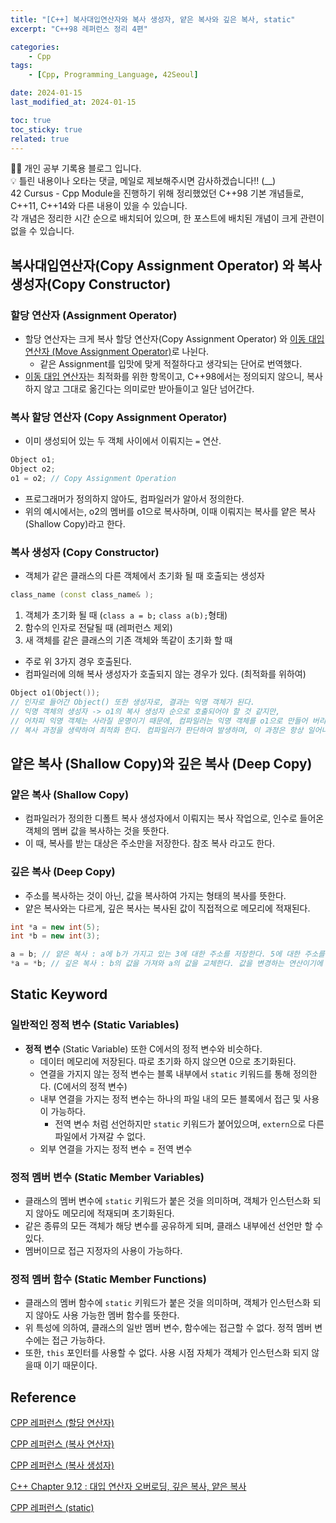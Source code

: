 ```yaml
---
title: "[C++] 복사대입연산자와 복사 생성자, 얕은 복사와 깊은 복사, static"
excerpt: "C++98 레퍼런스 정리 4편"

categories:
    - Cpp
tags:
    - [Cpp, Programming_Language, 42Seoul]

date: 2024-01-15
last_modified_at: 2024-01-15

toc: true
toc_sticky: true
related: true
---
```


<div class="notice--info" markdown="1">
👨‍💻 개인 공부 기록용 블로그 입니다. <br/>
💡 틀린 내용이나 오타는 댓글, 메일로 제보해주시면 감사하겠습니다!!  (__)
</div>

<div class="notice--primary" markdown="1">
42 Cursus - Cpp Module을 진행하기 위해 정리했었던 C++98 기본 개념들로, C++11, C++14와 다른 내용이 있을 수 있습니다. <br/>
각 개념은 정리한 시간 순으로 배치되어 있으며, 한 포스트에 배치된 개념이 크게 관련이 없을 수 있습니다.
</div>

## 복사대입연산자(Copy Assignment Operator) 와 복사 생성자(Copy Constructor)

### 할당 연산자 (Assignment Operator)

- 할당 연산자는 크게 복사 할당 연산자(Copy Assignment Operator) 와 [이동 대입 연산자 (Move Assignment Operator)](https://en.cppreference.com/w/cpp/language/move_assignment)로 나뉜다.
    - 같은 Assignment를 입맛에 맞게 적절하다고 생각되는 단어로 번역했다.
- [이동 대입 연산자](https://en.cppreference.com/w/cpp/language/move_assignment)는 최적화를 위한 항목이고, C++98에서는 정의되지 않으니, 복사하지 않고 그대로 옮긴다는 의미로만 받아들이고 일단 넘어간다.

### 복사 할당 연산자 (Copy Assignment Operator)

- 이미 생성되어 있는 두 객체 사이에서 이뤄지는 `=` 연산.

```cpp
Object o1;
Object o2;
o1 = o2; // Copy Assignment Operation
```

- 프로그래머가 정의하지 않아도, 컴파일러가 알아서 정의한다.
- 위의 예시에서는, o2의 멤버를 o1으로 복사하며, 이때 이뤄지는 복사를 얕은 복사(Shallow Copy)라고 한다.

### 복사 생성자 (Copy Constructor)

- 객체가 같은 클래스의 다른 객체에서 초기화 될 때 호출되는 생성자

```cpp
class_name (const class_name& );
```

1. 객체가 초기화 될 때 (`class a = b;` `class a(b);`형태)
2. 함수의 인자로 전달될 때 (레퍼런스 제외)
3. 새 객체를 같은 클래스의 기존 객체와 똑같이 초기화 할 때
- 주로 위 3가지 경우 호출된다.
- 컴파일러에 의해 복사 생성자가 호출되지 않는 경우가 있다. (최적화를 위하여)
    
```cpp
Object o1(Object());
// 인자로 들어간 Object() 또한 생성자로, 결과는 익명 객체가 된다.
// 익명 객체의 생성자 -> o1의 복사 생성자 순으로 호출되어야 할 것 같지만,
// 어차피 익명 객체는 사라질 운명이기 때문에, 컴파일러는 익명 객체를 o1으로 만들어 버리고
// 복사 과정을 생략하여 최적화 한다. 컴파일러가 판단하여 발생하며, 이 과정은 항상 일어나지 않는다.
```

## 얕은 복사 (Shallow Copy)와 깊은 복사 (Deep Copy)

### 얕은 복사 (Shallow Copy)

- 컴파일러가 정의한 디폴트 복사 생성자에서 이뤄지는 복사 작업으로, 인수로 들어온 객체의 멤버 값을 복사하는 것을 뜻한다.
- 이 때, 복사를 받는 대상은 주소만을 저장한다. 참조 복사 라고도 한다.

### 깊은 복사 (Deep Copy)

- 주소를 복사하는 것이 아닌, 값을 복사하여 가지는 형태의 복사를 뜻한다.
- 얕은 복사와는 다르게, 깊은 복사는 복사된 값이 직접적으로 메모리에 적재된다.

```cpp
int *a = new int(5);
int *b = new int(3);

a = b; // 얕은 복사 : a에 b가 가지고 있는 3에 대한 주소를 저장한다. 5에 대한 주소를 잃어버리기 때문에 누수가 발생.
*a = *b; // 깊은 복사 : b의 값을 가져와 a의 값을 교체한다. 값을 변경하는 연산이기에 누수가 발생하지 않는다.
```

## Static Keyword

### 일반적인 정적 변수 (Static Variables)

- **정적** **변수** (Static Variable) 또한 C에서의 정적 변수와 비슷하다.
    - 데이터 메모리에 저장된다. 따로 초기화 하지 않으면 0으로 초기화된다.
    - 연결을 가지지 않는 정적 변수는 블록 내부에서 `static` 키워드를 통해 정의한다. (C에서의 정적 변수)
    - 내부 연결을 가지는 정적 변수는 하나의 파일 내의 모든 블록에서 접근 및 사용이 가능하다.
        - 전역 변수 처럼 선언하지만 `static` 키워드가 붙어있으며, `extern`으로 다른 파일에서 가져갈 수 없다.
    - 외부 연결을 가지는 정적 변수 = 전역 변수

### 정적 멤버 변수 (Static Member Variables)

- 클래스의 멤버 변수에 `static` 키워드가 붙은 것을 의미하며, 객체가 인스턴스화 되지 않아도 메모리에 적재되며 초기화된다.
- 같은 종류의 모든 객체가 해당 변수를 공유하게 되며, 클래스 내부에선 선언만 할 수 있다.
- 멤버이므로 접근 지정자의 사용이 가능하다.

### 정적 멤버 함수 (Static Member Functions)

- 클래스의 멤버 함수에 `static` 키워드가 붙은 것을 의미하며, 객체가 인스턴스화 되지 않아도 사용 가능한 멤버 함수를 뜻한다.
- 위 특성에 의하여, 클래스의 일반 멤버 변수, 함수에는 접근할 수 없다. 정적 멤버 변수에는 접근 가능하다.
- 또한, `this` 포인터를 사용할 수 없다. 사용 시점 자체가 객체가 인스턴스화 되지 않을때 이기 때문이다.


## Reference

[CPP 레퍼런스 (할당 연산자)](https://en.cppreference.com/w/cpp/language/operators#Assignment_operator)

[CPP 레퍼런스 (복사 연산자)](https://en.cppreference.com/w/cpp/language/copy_assignment)

[CPP 레퍼런스 (복사 생성자)](https://en.cppreference.com/w/cpp/language/copy_constructor)

[C++ Chapter 9.12 : 대입 연산자 오버로딩, 깊은 복사, 얕은 복사](https://ansohxxn.github.io/cpp/chapter9-12/)

[CPP 레퍼런스 (static)](https://en.cppreference.com/w/cpp/language/static)